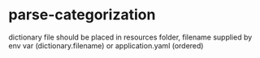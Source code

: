 # parse-categorization

dictionary file should be placed in resources folder, filename supplied by env var (dictionary.filename) or application.yaml (ordered)
